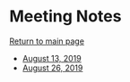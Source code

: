 # Meeting Notes

[Return to main page](../index.md)

- [August 13, 2019](20190813.md)
- [August 26, 2019](20190826.md)